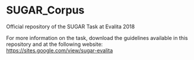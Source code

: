 # SUGAR_Corpus
Official repository of the SUGAR Task at Evalita 2018

For more information on the task, download the guidelines available in this repository and at the following website: https://sites.google.com/view/sugar-evalita
